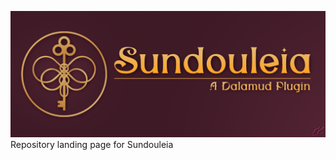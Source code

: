 ![Banner Image](https://raw.githubusercontent.com/Sundouleia/repo/main/images/GithubBanner.png)
Repository landing page for Sundouleia
